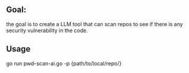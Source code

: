 ## Goal:
the goal is to create a LLM tool that can scan repos to see if there is any security vulnerability in the code.
## Usage
go run pwd-scan-ai.go -p {path/to/local/repo/}
